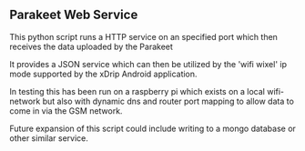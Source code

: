 ## Parakeet Web Service

This python script runs a HTTP service on an specified port which then receives the data uploaded by the Parakeet

It provides a JSON service which can then be utilized by the 'wifi wixel' ip mode supported by the xDrip Android application.

In testing this has been run on a raspberry pi which exists on a local wifi-network but also with dynamic dns and router port mapping to allow data to come in via the GSM network.

Future expansion of this script could include writing to a mongo database or other similar service.
